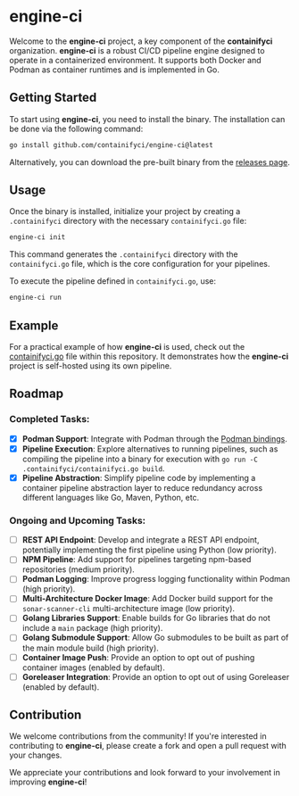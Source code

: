 # engine-ci

Welcome to the **engine-ci** project, a key component of the **containifyci** organization. **engine-ci** is a robust CI/CD pipeline engine designed to operate in a containerized environment. It supports both Docker and Podman as container runtimes and is implemented in Go.

## Getting Started

To start using **engine-ci**, you need to install the binary. The installation can be done via the following command:

```bash
go install github.com/containifyci/engine-ci@latest
```

Alternatively, you can download the pre-built binary from the [releases page](https://github.com/containifyci/engine-ci/releases).

## Usage

Once the binary is installed, initialize your project by creating a `.containifyci` directory with the necessary `containifyci.go` file:

```bash
engine-ci init
```

This command generates the `.containifyci` directory with the `containifyci.go` file, which is the core configuration for your pipelines.

To execute the pipeline defined in `containifyci.go`, use:

```bash
engine-ci run
```

## Example

For a practical example of how **engine-ci** is used, check out the [containifyci.go](./.containifyci/containifyci.go) file within this repository. It demonstrates how the **engine-ci** project is self-hosted using its own pipeline.

## Roadmap

### Completed Tasks:
- [x] **Podman Support**: Integrate with Podman through the [Podman bindings](https://github.com/containers/podman/tree/main/pkg/bindings).
- [x] **Pipeline Execution**: Explore alternatives to running pipelines, such as compiling the pipeline into a binary for execution with `go run -C .containifyci/containifyci.go build`.
- [x] **Pipeline Abstraction**: Simplify pipeline code by implementing a container pipeline abstraction layer to reduce redundancy across different languages like Go, Maven, Python, etc.

### Ongoing and Upcoming Tasks:
- [ ] **REST API Endpoint**: Develop and integrate a REST API endpoint, potentially implementing the first pipeline using Python (low priority).
- [ ] **NPM Pipeline**: Add support for pipelines targeting npm-based repositories (medium priority).
- [ ] **Podman Logging**: Improve progress logging functionality within Podman (high priority).
- [ ] **Multi-Architecture Docker Image**: Add Docker build support for the `sonar-scanner-cli` multi-architecture image (low priority).
- [ ] **Golang Libraries Support**: Enable builds for Go libraries that do not include a `main` package (high priority).
- [ ] **Golang Submodule Support**: Allow Go submodules to be built as part of the main module build (high priority).
- [ ] **Container Image Push**: Provide an option to opt out of pushing container images (enabled by default).
- [ ] **Goreleaser Integration**: Provide an option to opt out of using Goreleaser (enabled by default).

## Contribution

We welcome contributions from the community! If you're interested in contributing to **engine-ci**, please create a fork and open a pull request with your changes.

We appreciate your contributions and look forward to your involvement in improving **engine-ci**!
